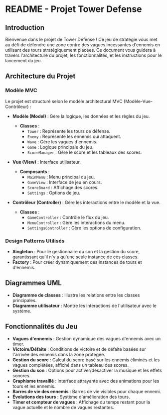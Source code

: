# README - Projet Tower Defense

## Introduction

Bienvenue dans le projet de Tower Defense ! 
Ce jeu de stratégie vous met au défi de défendre une zone contre des vagues incessantes d'ennemis en utilisant des tours stratégiquement placées. 
Ce document vous guidera à travers l'architecture du projet, les fonctionnalités, et les instructions pour le lancement du jeu.

## Architecture du Projet

### Modèle MVC

Le projet est structuré selon le modèle architectural MVC (Modèle-Vue-Contrôleur) :

- **Modèle (Model)** : Gère la logique, les données et les règles du jeu.
    - **Classes** :
        - `Tower` : Représente les tours de défense.
        - `Enemy` : Représente les ennemis qui attaquent.
        - `Wave` : Gère les vagues d'ennemis.
        - `Game` : Logique principale du jeu.
        - `ScoreManager` : Gère le score et les tableaux des scores.

- **Vue (View)** : Interface utilisateur.
    - **Composants** :
        - `MainMenu` : Menu principal du jeu.
        - `GameView` : Interface de jeu en cours.
        - `ScoreBoard` : Affichage des scores.
        - `Settings` : Options de jeu.

- **Contrôleur (Controller)** : Gère les interactions entre le modèle et la vue.
    - **Classes** :
        - `GameController` : Contrôle le flux du jeu.
        - `MenuController` : Gère les interactions du menu.
        - `SettingsController` : Gère les options de configuration.

### Design Patterns Utilisés

- **Singleton** : Pour le gestionnaire du son et la gestion du score, garantissant qu'il n'y a qu'une seule instance de ces classes.
- **Factory** : Pour créer dynamiquement des instances de tours et d'ennemis.

## Diagrammes UML

- **Diagramme de classes** : Illustre les relations entre les classes principales.
- **Diagramme utilisateur** : Montre les interactions de l'utilisateur avec le système.

## Fonctionnalités du Jeu

- **Vagues d'ennemis** : Gestion dynamique des vagues d'ennemis avec un timer.
- **Victoire/Défaite** : Conditions de victoire et de défaite basées sur l'arrivée des ennemis dans la zone protégée.
- **Gestion du score** : Calcul du score basé sur les ennemis éliminés et les vagues complétées, affiché dans un tableau des scores.
- **Gestion du son** : Options pour activer/désactiver la musique et les effets sonores.
- **Graphisme travaillé** : Interface attrayante avec des animations pour les tours et les ennemis.
- **Barres de vie des ennemis** : Barres de vie visibles pour chaque ennemi.
- **Évolutions des tours** : Système d'amélioration des tours.
- **Timer et compteur de vagues** : Affichage du temps restant pour la vague actuelle et le nombre de vagues restantes.

